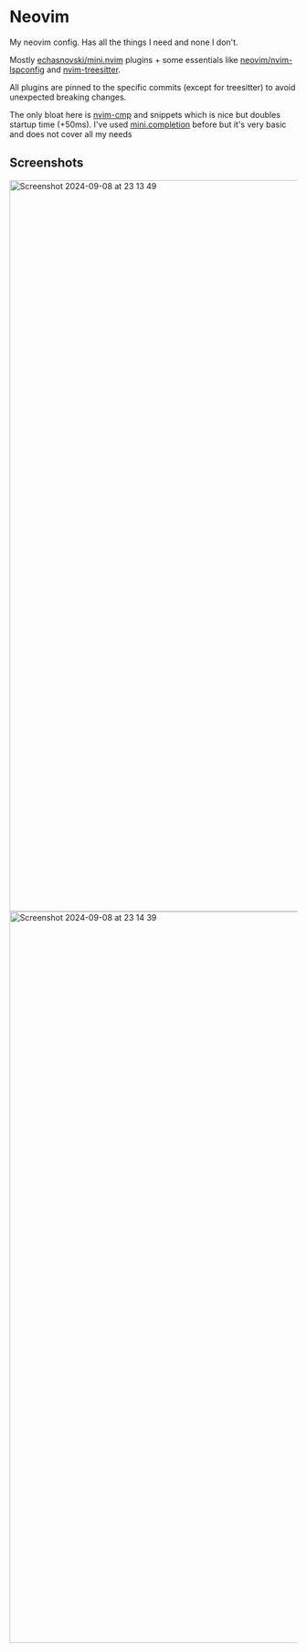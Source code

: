 # Neovim

My neovim config. Has all the things I need and none I don't.

Mostly [echasnovski/mini.nvim](https://github.com/echasnovski/mini.nvim) plugins + some essentials like [neovim/nvim-lspconfig](https://github.com/neovim/nvim-lspconfig) and [nvim-treesitter](https://github.com/nvim-treesitter/nvim-treesitter).

All plugins are pinned to the specific commits (except for treesitter) to avoid unexpected breaking changes.

The only bloat here is [nvim-cmp](https://github.com/hrsh7th/nvim-cmp) and snippets which is nice but doubles startup time (+50ms).
I've used [mini.completion](https://github.com/echasnovski/mini.nvim/blob/main/readmes/mini-completion.md) before but it's very basic and does not cover all my needs

## Screenshots

<img width="1280" alt="Screenshot 2024-09-08 at 23 13 49" src="https://github.com/user-attachments/assets/6bbd4ec5-5229-46c8-8943-602ae62d2682">

<img width="1280" alt="Screenshot 2024-09-08 at 23 14 39" src="https://github.com/user-attachments/assets/379a7d31-afc7-4ac5-b6a6-de84310dba5c">
